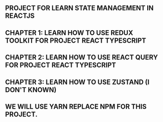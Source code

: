 ## PROJECT FOR LEARN STATE MANAGEMENT IN REACTJS

## CHAPTER 1: LEARN HOW TO USE REDUX TOOLKIT FOR PROJECT REACT TYPESCRIPT

## CHAPTER 2: LEARN HOW TO USE REACT QUERY FOR PROJECT REACT TYPESCRIPT

## CHAPTER 3: LEARN HOW TO USE ZUSTAND (I DON'T KNOWN)

## WE WILL USE YARN REPLACE NPM FOR THIS PROJECT.